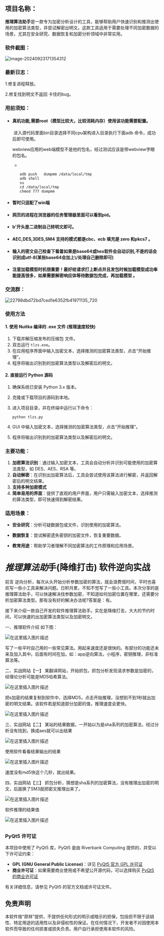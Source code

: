 ## 项目名称：

**推理算法助手**是一款专为加密分析设计的工具，能够帮助用户快速识别和推测出使用的加密算法类型，并尝试解密出明文。这款工具适用于需要处理不同加密数据的场景，尤其在安全研究、数据恢复和加密分析领域中非常实用。



### 软件截图：

![image-20240923171354312](./imgs/image-20240923171354312.png)

### 最新日志：

1.修复进程释放。

2.修复找到明文不返回 卡住的bug。







### 用前须知：



- #### 真机功能,需要root（模型比较大，比较消耗内存）使用该功能需要配置。

  ​	进入源代码里面bin目录选择不同cpu架构进入目录执行下面adb 命令，成功后即可使用。

  ​	webview应用的web端模型不是他的包名，经过测试应该是带webview字眼的包名。

  - ```
    
    
    adb push   dumpmm /data/local/tmp
    adb shell
    su
    cd /data/local/tmp
    chmod 777 dumpmm
    
    ```

    

- #### 暂时只适配了win端

- #### 网页的进程在浏览器的任务管理器里面可以看到pid。

- #### b'开头是二进制自己转明文即可。

- #### AEC,DES,3DES,SM4 支持的模式都是cbc、ecb   填充是 zero 和pkcs7  。

- #### 输入的密文自己检查下看着如果是base64或hex软件会自动识别,不是的话会识别成utf-8(某些base64会加上\\/处理自己删除即可)

- #### 注意加载模型时机很重要！最好给请求打上断点并且发包时候加载模型成功率能提高很多，如果需要解密响应体等待数据包完成，再加载模型 。



### 交流群：

![22798dbd72bd7ced1e6352fb41971135_720](./imgs/e372a27cc2541ff10d299a97572c885f.jpg)



### 使用方法

#### 1. 使用 Nuitka 编译的 .exe 文件 (推理速度较快)

1. 下载并解压缩发布的压缩包 文件。
2. 双击运行 `tlzs.exe`。
3. 在应用程序界面中输入加密文本，选择推测的加密算法类型，点击“开始推理”。
4. 程序将输出识别到的加密算法类型以及解密后的明文。

#### 2. 直接运行 Python 源码

1. 确保系统已安装 Python 3.x 版本。

2. 克隆或下载项目的源码到本地。

3. 进入项目目录，并在终端中运行以下命令：

   ```
   python tlzs.py
   ```

4. GUI 中输入加密文本，选择推测的加密算法类型，点击“开始推理”。

5. 程序将输出识别到的加密算法类型以及解密后的明文。





### 主要功能：

1. **加密算法识别**：通过输入加密文本，工具会自动分析并识别可能使用的加密算法类型，如 DES、AES、RSA 等。
2. **自动解密**：在识别出加密算法后，工具会尝试使用该算法进行解密，并返回解密后的明文结果。
3. **支持多种加密模式**
4. **简单易用的界面**：提供了直观的用户界面，用户只需输入加密文本，选择推测的算法类型，即可快速得到解密结果。

### 适用场景：

- **安全研究**：分析可疑数据包或文件，识别使用的加密算法。

- **数据恢复**：尝试解密遗失密钥的加密文件，恢复重要数据。

- **教育用途**：帮助学习者理解不同加密算法的工作原理和应用场景。

  







### 





# *推**理**算**法**助*手(降维打击) 软件逆向实战



前言
逆向分析，每次从头开始分析参数加密的算法，就会浪费很时间，平时也喜欢写一些小工具来解决问题。日积月累，不知不觉写了一些小工具。本次分享的是推理算法助手，可以快速解决找参数加密，不知道如何加密位置在哪里，还需要分析加密算法类型。那有没有好的解决办法呢?答案是：有。

接下来介绍一款自己开发的软件推理算法助手。实在是降维打击，大大的节约时间，可以快速的出加密算法类型以及加密明文。

一、推理软件介绍
如下图：

![在这里插入图片描述](./imgs/cedaa26d7854443e93f8a9cd21f632e5.png)

写了一些平时自己用的一些常见算法。用起来速度还是很快的。有部分的功能还未来及加入其中。后面有时间在加。如：app逆向算法，小程序，密钥推理，非标准算法等。

二、实战网站【一】
某翻译网站，开始抓包，抓包分析发现请求参数是加密的，经理论分析可能是MD5哈希算法。

![在这里插入图片描述](./imgs/16fe163df45c4159ab8559c8f9cd343a.png)

把s加密的结果复制到软件中，选择MD5，点击开始推理，没想到不到1秒就出加密的明文结果。该软件若是知道部分加密的值，推理速度会更快。

![在这里插入图片描述](./imgs/2e793a6ccca6452a9c63c510d6e0483e.png)

三、实战网站【二】
某站的结果数据，一开始以为是sha系列的加密算法，经过分析没有找到，换成aes就可以出结果

![在这里插入图片描述](./imgs/6fda6aa110f64ae5a82d273d062e67c9.png)

使用软件看看结果输出的结果

![在这里插入图片描述](./imgs/4afb731a4ad447f392a2f46b455d658d.png)

速度没有md5快这个几秒，就出结果。

四、实战网站【三】
抓包分析，猜想是sha系列的加密算法，没有推理出加密的明文，后面换了SM3就把密文推理出来了。

![在这里插入图片描述](./imgs/3ddf5b4c644a4387bae47df726a16457.png)



软件推理的结果值

![在这里插入图片描述](./imgs/13ea5f8e78c744debc534dc83f6b1c78.png)



## 

### PyQt5 许可证

本项目中使用了 PyQt5 库，PyQt5 是由 Riverbank Computing 提供的，并受以下许可证约束：

- **GPL (GNU General Public License)**：详见 [PyQt5 官方 GPL 许可证](https://www.riverbankcomputing.com/static/Docs/PyQt5/intro.html#gpl-license)
- **商业许可证**：如果需要商业使用或不希望公开源代码，可以选择购买 [PyQt5 的商业许可证](https://www.riverbankcomputing.com/commercial/license/)

有关详细信息，请参见 PyQt5 的官方文档或许可证文件。

## 免责声明

本软件按“原样”提供，不提供任何形式的明示或暗示的担保，包括但不限于适销性、特定用途的适用性以及非侵权性的保证。在任何情况下，开发者不对因使用本软件而导致的任何损害或损失负责。用户自行承担使用本软件的风险。



